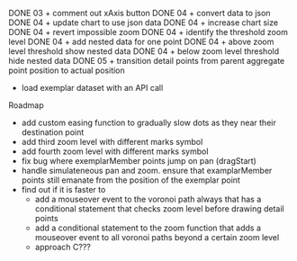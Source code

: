 DONE 03 + comment out xAxis button
DONE 04 + convert data to json
DONE 04 + update chart to use json data
DONE 04 + increase chart size
DONE 04 + revert impossible zoom
DONE 04 + identify the  threshold zoom level
DONE 04 + add nested data for one point
DONE 04 + above zoom level threshold show nested data
DONE 04 + below zoom level threshold hide nested data
DONE 05 + transition detail points from parent aggregate point position
  to actual position

+ load exemplar dataset with an API call



Roadmap

+ add custom easing function to gradually slow dots as they
  near their destination point
+ add third zoom level with different marks symbol
+ add fourth zoom level with different marks symbol
+ fix bug where exemplarMember points jump on pan (dragStart)
+ handle simulateneous pan and zoom. 
  ensure that examplarMember points still emanate from 
  the position of the exemplar point
+ find out if it is faster to
  - add a mouseover event to the voronoi path always that 
  has a conditional statement that checks zoom level
  before drawing detail points
  - add a conditional statement to the zoom function that adds a
  mouseover event to all voronoi paths beyond a certain zoom level
  - approach C???
